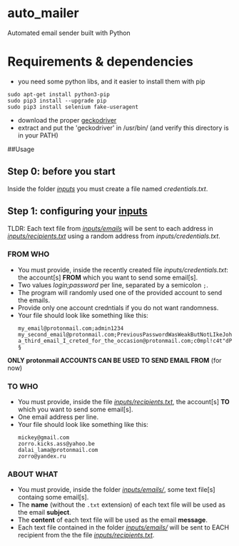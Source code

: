 # auto_mailer

Automated email sender built with Python

# Requirements & dependencies

- you need some python libs, and it easier to install them with pip
```commandline
sudo apt-get install python3-pip
sudo pip3 install --upgrade pip
sudo pip3 install selenium fake-useragent
```
- download the proper [geckodriver](https://github.com/mozilla/geckodriver/releases)
- extract and put the 'geckodriver' in /usr/bin/ (and verify this directory is in your PATH)

##Usage
## Step 0: before you start
Inside the folder _[inputs](inputs)_ you must create a file named _credentials.txt_.

## Step 1: configuring your [inputs](inputs)
TLDR: Each text file from _[inputs/emails](inputs/emails)_ will be sent to each address in _[inputs/recipients.txt](inputs/recipients.txt)_ using a random address from _inputs/credentials.txt_.  

### FROM WHO
- You must provide, inside the recently created file _inputs/credentials.txt_: the account[s] **FROM** which you want to send some email[s].  
- Two values _login;password_ per line, separated by a semicolon `;`.  
- The program will randomly used one of the provided account to send the emails.  
- Provide only one account credntials if you do not want randomness.  
- Your file should look like something like this:
    ```text
    my_email@protonmail.com;admin1234
    my_second_email@protonmail.com;PreviousPasswordWasWeakButNotLIkeJohn
    a_third_email_I_creted_for_the_occasion@protonmail.com;c0mpl!c4t"dPasswordWith$tr4ngeCharacters!§
    ```

**ONLY protonmail ACCOUNTS CAN BE USED TO SEND EMAIL FROM** (for now)



### TO WHO
- You must provide, inside the file _[inputs/recipients.txt](inputs/recipients.txt)_, the account[s] **TO** which you want to send some email[s]. 
- One email address per line.  
- Your file should look like something like this:  
    ```text
    mickey@gmail.com
    zorro.kicks.ass@yahoo.be
    dalai_lama@protonmail.com
    zorro@yandex.ru
    ```

### ABOUT WHAT
- You must provide, inside the folder _[inputs/emails/](inputs/emails)_, some text file[s] containg some email[s].  
- The **name** (without the `.txt` extension) of each text file will be used as the email **subject**.  
- The **content** of each text file will be used as the email **message**.  
- Each text file contained in the folder _[inputs/emails/](inputs/emails)_ will be sent to EACH recipient from the the file _[inputs/recipients.txt](inputs/recipients.txt)_. 
